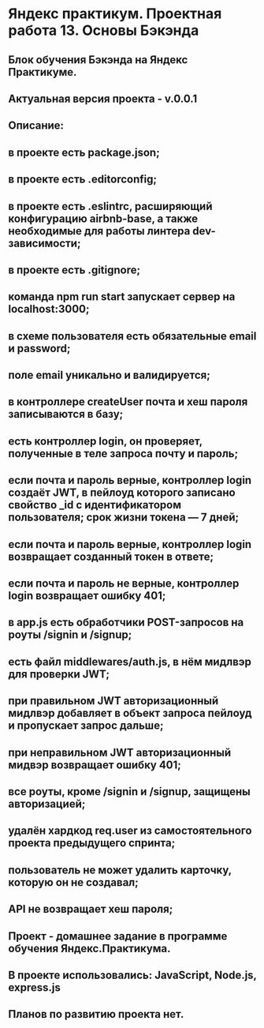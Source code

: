 Яндекс практикум. Проектная работа 13. Основы Бэкэнда
=============================================================
Блок обучения Бэкэнда на Яндекс Практикуме.
---
Актуальная версия проекта - v.0.0.1
---
Описание: 
---
в проекте есть package.json;
---
в проекте есть .editorconfig;
---
в проекте есть .eslintrc, расширяющий конфигурацию airbnb-base, а также необходимые для работы линтера dev-зависимости;
---
в проекте есть .gitignore;
---
команда npm run start запускает сервер на localhost:3000;
---
в схеме пользователя есть обязательные email и password;
---
поле email уникально и валидируется;
---
в контроллере createUser почта и хеш пароля записываются в базу;
---
есть контроллер login, он проверяет, полученные в теле запроса почту и пароль;
---
если почта и пароль верные, контроллер login создаёт JWT, в пейлоуд которого записано свойство _id с идентификатором пользователя; срок жизни токена — 7 дней;
---
если почта и пароль верные, контроллер login возвращает созданный токен в ответе;
---
если почта и пароль не верные, контроллер login возвращает ошибку 401;
---
в app.js есть обработчики POST-запросов на роуты /signin и /signup;
---
есть файл middlewares/auth.js, в нём мидлвэр для проверки JWT;
---
при правильном JWT авторизационный мидлвэр добавляет в объект запроса пейлоуд и пропускает запрос дальше;
---
при неправильном JWT авторизационный мидвэр возвращает ошибку 401;
---
все роуты, кроме /signin и /signup, защищены авторизацией;
---
удалён хардкод req.user из самостоятельного проекта предыдущего спринта;
---
пользователь не может удалить карточку, которую он не создавал;
---
API не возвращает хеш пароля;
---
Проект - домашнее задание в программе обучения Яндекс.Практикума.
---
В проекте использовались: JavaScript, Node.js, express.js
---
Планов по развитию проекта нет.
---
